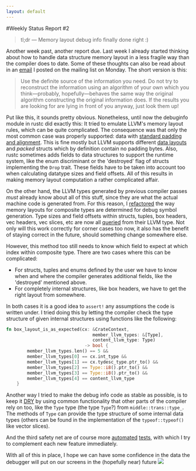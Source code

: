 ```yaml
---
layout: default
---
```

#Weekly Status Report #2

> tl;dr ― Memory layout debug info finally done right :)

Another week past, another report due. Last week I already started thinking about how to handle data structure memory layout in a less fragile way than the compiler does to date. Some of these thoughts can also be read about in an [email](//mail.mozilla.org/pipermail/rust-dev/2013-June/004572.html) I posted on the mailing list on Monday. The short version is this:



> Use the definite source of the information you need. Do not try to reconstruct the information using an algorithm of your own which you think―probably, hopefully―behaves the same way the original algorithm constructing the original information does. If the results you are looking for are lying in front of you anyway, just look them up!

Put like this, it sounds pretty obvious. Nonetheless, until now the debuginfo module in rustc did exactly this: It tried to emulate LLVM's memory layout rules, which can be quite complicated. The consequence was that only the most common case was properly supported: data with [standard padding and alignment](//en.wikipedia.org/wiki/Data_structure_alignment). This is fine mostly but LLVM supports different [data layouts](//llvm.org/docs/doxygen/html/classllvm_1_1DataLayout.html) and *packed* structs which by definition contain no padding bytes. Also, rustc sometimes adds fields to data structures to support the runtime system, like the enum discriminant or the 'destroyed' flag of structs implementing the `Drop` trait. These fields have to be taken into account too when calculating datatype sizes and field offsets. All of this results in making memory layout computation a rather complicated affair.

On the other hand, the LLVM types generated by previous compiler passes *must* already know about all of this stuff, since they are what the actual machine code is generated from. For this reason, I [refactored](//github.com/michaelwoerister/rust/commit/a4ca282c666eeb9c1557e1bd30a67ebc0b707962) the way memory layouts for composite types are determined for debug symbol generation. Type sizes and field offsets within structs, tuples, box headers, vec headers, vec slices, etc are now all [queried](//github.com/michaelwoerister/rust/blob/a4ca282c666eeb9c1557e1bd30a67ebc0b707962/src/librustc/middle/trans/machine.rs#L120) from their LLVM type. Not only will this work correctly for corner cases too now, it also has the benefit of staying correct in the future, should something change somewhere else.

However, this method too still needs to know which field to expect at which index within composite type. There are two cases where this can be complicated:

+ For structs, tuples and enums defined by the user we have to know when and where the compiler generates additional fields, like the 'destroyed' mentioned above.
+ For completely internal structures, like box headers, we have to get the right layout from somewhere.

In both cases it is a good idea to `assert!` any assumptions the code is written under. I tried doing this by letting the compiler check the type structure of given internal structures using functions like the following:

```rust
fn box_layout_is_as_expected(cx: &CrateContext,
                                 member_llvm_types: &[Type],
                                 content_llvm_type: Type)
                              -> bool {
        member_llvm_types.len() == 5 &&
        member_llvm_types[0] == cx.int_type &&
        member_llvm_types[1] == cx.tydesc_type.ptr_to() &&
        member_llvm_types[2] == Type::i8().ptr_to() &&
        member_llvm_types[3] == Type::i8().ptr_to() &&
        member_llvm_types[4] == content_llvm_type
    }
```

Another way I tried to make the debug info code as stable as possible, is to keep it [DRY](//c2.com/cgi/wiki?DontRepeatYourself) by using common functionality that other parts of the compiler rely on too, like the `Type` type (the type `Type`?) from `middle::trans::type_`. The methods of `Type` can provide the type structure of some internal data types (others can be found in the implementation of the `typeof::typeof()` like vector slices).

And the third safety net are of course more [automated](//github.com/michaelwoerister/rust/blob/a4ca282c666eeb9c1557e1bd30a67ebc0b707962/src/test/debug-info/struct-with-destructor.rs) [tests](//github.com/michaelwoerister/rust/blob/a4ca282c666eeb9c1557e1bd30a67ebc0b707962/src/test/debug-info/vec-slices.rs), with which I try to complement each new feature immediately.

With all of this in place, I hope we can have some confidence in the data the debugger will put on our screens in the (hopefully near) future <img class="blackflower" src="{{site.url}}/images/flower-black.svg"></img>
